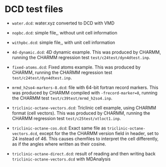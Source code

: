 # DCD test files

- `water.dcd`: water.xyz converted to DCD with VMD
- `nopbc.dcd`: simple file,, without unit cell information
- `withpbc.dcd`: simple file,, with unit cell information

- `4d-dynamic.dcd`: 4D dynamic example. This was produced by CHARMM, running the
    CHARMM regression test `test/c24test/dyn4dtest.inp`.
- `fixed-atoms.dcd`: Fixed atoms example. This was produced by CHARMM, running
    the CHARMM regression test `test/c24test/dyn4dtest.inp`.
- `mrmd_h2so4-markers-8.dcd`: file with 64-bit fortran record markers. This was
    produced by CHARMM compiled with `-frecord-marker=8`, running the CHARMM
    test `test/c39test/mrmd_h2so4.inp`.
- `triclinic-octane-vectors.dcd`: Triclinic cell example, using CHARMM format
    (cell vectors). This was produced by CHARMM, running the CHARMM regression
    test `test/c25test/xtloct1.inp`.
- `triclinic-octane-cos.dcd`: Exact same file as `triclinic-octane-vectors.dcd`,
    except for the the CHARMM version field in header, set to 24 instead of 46.
    This causes chemfiles to interpret the cell differently, as if the angles
    where written as their cosine.
- `triclinic-octane-direct.dcd`: result of reading and then writing back
    `triclinic-octane-vectors.dcd` with MDAnalysis
